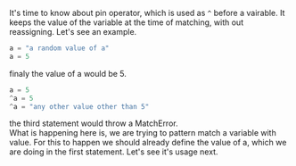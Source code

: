 It's time to know about pin operator, which is used as `^` before a vairable. It keeps the value of the variable at the time of matching, with out reassigning. Let's see an example.  
```elixir
a = "a random value of a"
a = 5
```
finaly the value of a would be 5.
```elixir
a = 5
^a = 5
^a = "any other value other than 5"
```
the third statement would throw a MatchError.  
What is happening here is, we are trying to pattern match a variable with value. For this to happen we should already define the value of a, which we are doing in the first statement. Let's see it's usage next.